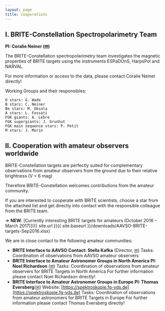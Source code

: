 ```yaml
---
layout: page
title: Cooperations
---
```


## I. BRITE-Constellation Spectropolarimetry Team
**PI: Coralie Neiner  ([✉](coralie.neiner@obspm.fr))**

The BRITE-Constellation spectropolarimetry team investigates the magnetic properties of BRITE targets using the instruments ESPaDOnS, HarpsPol and NARVAL.

For more information or access to the data, please contact Coralie Neiner directly!

Working Groups and their responsibles:

    O stars: G. Wade
    B stars: C. Neiner
    Be stars: M. Oksala
    A stars: L. Fossati
    FGK giants: A. Lebre
    FGK supergiants: J. Grunhut
    FGK main sequence stars: P. Petit
    M stars: J. Morin

## II. Cooperation with amateur observers worldwide
BRITE-Constellation targets are perfectly suited for complementary observations from amateur observers from the ground due to their relative brightness (V < 6 mag)

Therefore BRITE-Constellation welcomes contributions from the amateur community.

If you are interested to cooperate with BRITE scientists, choose a star from the attached list and get directly into contact with the responsible colleague from the BRITE team.

⇒ **NEW**: [Currently interesting BRITE targets for amateurs (October 2016 – March 2017)]({{ site.url }}{{ site.baseurl }}/downloads/AAVSO-BRITE-targets-Sep2016.xlsx)

We are in close contact to the following amateur communities:

* **BRITE Interface to AAVSO**
**Contact: Stella Kafka** (Director, [✉](skafka@aavso.org))
Tasks: Coordination of observations from AAVSO amateur observers
* **BRITE Interface to Amateur Astronomer Groups in North America**
**PI: Noel Richardson** ([✉](richardson@astro.umontreal.ca))
Tasks: Coordination of observations from amateur observers for BRITE Targets in North America
For further information please contact Noel Richardson directly!
* **BRITE Interface to Amateur Astronomer Groups in Europe**
**PI: Thomas Eversberg**([✉](Thomas.Eversberg@dlr.de))
Website: [https://spektroskopie.fg-vds.de](https://spektroskopie.fg-vds.de)
Tasks: Coordination of observations from amateur astronomers for BRITE Targets in Europe
For further information please contact Thomas Eversberg directly!
